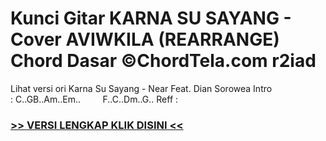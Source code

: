 
 # Kunci Gitar KARNA SU SAYANG - Cover AVIWKILA (REARRANGE) Chord Dasar ©ChordTela.com r2iad


Lihat versi ori Karna Su Sayang - Near Feat. Dian Sorowea Intro : C..GB..Am..Em..         F..C..Dm..G.. Reff :

###  <a href="https://shortlighzx.web.app?sq=Kunci Gitar KARNA SU SAYANG - Cover AVIWKILA (REARRANGE) Chord Dasar ©ChordTela.com"> >> VERSI LENGKAP KLIK DISINI << </a>
